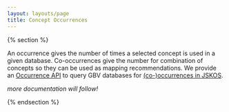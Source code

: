 ```yaml
---
layout: layouts/page
title: Concept Occurrences
---
```


{% section %}

An occurrence gives the number of times a selected concept is used in a given
database.  Co-occurrences give the number for combination of concepts so they
can be used as mapping recommendations.  We provide an [Occurrence
API](//coli-conc.gbv.de/occurrences/api/) to query GBV databases for
[(co-)occurrences in JSKOS](https://gbv.github.io/jskos/jskos.html#concept-occurrences).

*more documentation will follow!*

{% endsection %}
